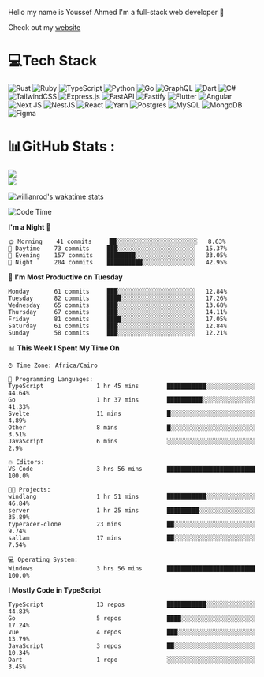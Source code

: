 Hello my name is Youssef Ahmed I'm a full-stack web developer 👋

Check out my [website](https://youssefahmed.vercel.app)
 
# 💻Tech Stack

![Rust](https://img.shields.io/badge/rust-%23000000.svg?style=for-the-badge&logo=rust&logoColor=white) ![Ruby](https://img.shields.io/badge/ruby-%23CC342D.svg?style=for-the-badge&logo=ruby&logoColor=white) ![TypeScript](https://img.shields.io/badge/typescript-%23007ACC.svg?style=for-the-badge&logo=typescript&logoColor=white) ![Python](https://img.shields.io/badge/python-3670A0?style=for-the-badge&logo=python&logoColor=ffdd54) ![Go](https://img.shields.io/badge/go-%2300ADD8.svg?style=for-the-badge&logo=go&logoColor=white) ![GraphQL](https://img.shields.io/badge/-GraphQL-E10098?style=for-the-badge&logo=graphql&logoColor=white) ![Dart](https://img.shields.io/badge/dart-%230175C2.svg?style=for-the-badge&logo=dart&logoColor=white) ![C#](https://img.shields.io/badge/c%23-%23239120.svg?style=for-the-badge&logo=c-sharp&logoColor=white) ![TailwindCSS](https://img.shields.io/badge/tailwindcss-%2338B2AC.svg?style=for-the-badge&logo=tailwind-css&logoColor=white) ![Express.js](https://img.shields.io/badge/express.js-%23404d59.svg?style=for-the-badge&logo=express&logoColor=%2361DAFB) ![FastAPI](https://img.shields.io/badge/FastAPI-005571?style=for-the-badge&logo=fastapi) ![Fastify](https://img.shields.io/badge/fastify-%23000000.svg?style=for-the-badge&logo=fastify&logoColor=white) ![Flutter](https://img.shields.io/badge/Flutter-%2302569B.svg?style=for-the-badge&logo=Flutter&logoColor=white) ![Angular](https://img.shields.io/badge/angular-%23DD0031.svg?style=for-the-badge&logo=angular&logoColor=white) ![Next JS](https://img.shields.io/badge/Next-black?style=for-the-badge&logo=next.js&logoColor=white) ![NestJS](https://img.shields.io/badge/nestjs-%23E0234E.svg?style=for-the-badge&logo=nestjs&logoColor=white) ![React](https://img.shields.io/badge/react-%2320232a.svg?style=for-the-badge&logo=react&logoColor=%2361DAFB) ![Yarn](https://img.shields.io/badge/yarn-%232C8EBB.svg?style=for-the-badge&logo=yarn&logoColor=white) ![Postgres](https://img.shields.io/badge/postgres-%23316192.svg?style=for-the-badge&logo=postgresql&logoColor=white) ![MySQL](https://img.shields.io/badge/mysql-%2300f.svg?style=for-the-badge&logo=mysql&logoColor=white) ![MongoDB](https://img.shields.io/badge/MongoDB-%234ea94b.svg?style=for-the-badge&logo=mongodb&logoColor=white)     ![Figma](https://img.shields.io/badge/figma-%23F24E1E.svg?style=for-the-badge&logo=figma&logoColor=white)

# 📊GitHub Stats :

![](https://github-readme-stats.vercel.app/api?username=joetifa2003&theme=tokyonight&hide_border=false&include_all_commits=false&count_private=false)<br/>
![](https://github-readme-streak-stats.herokuapp.com/?user=joetifa2003&theme=tokyonight&hide_border=false)<br/>

[![willianrod's wakatime stats](https://github-readme-stats.vercel.app/api/wakatime?username=joetifa2003&layout=compact)](https://github.com/anuraghazra/github-readme-stats)
<!--START_SECTION:waka-->
![Code Time](http://img.shields.io/badge/Code%20Time-0%20secs-blue)

**I'm a Night 🦉** 

```text
🌞 Morning    41 commits     ██░░░░░░░░░░░░░░░░░░░░░░░   8.63% 
🌆 Daytime    73 commits     ███░░░░░░░░░░░░░░░░░░░░░░   15.37% 
🌃 Evening    157 commits    ████████░░░░░░░░░░░░░░░░░   33.05% 
🌙 Night      204 commits    ██████████░░░░░░░░░░░░░░░   42.95%

```
📅 **I'm Most Productive on Tuesday** 

```text
Monday       61 commits     ███░░░░░░░░░░░░░░░░░░░░░░   12.84% 
Tuesday      82 commits     ████░░░░░░░░░░░░░░░░░░░░░   17.26% 
Wednesday    65 commits     ███░░░░░░░░░░░░░░░░░░░░░░   13.68% 
Thursday     67 commits     ███░░░░░░░░░░░░░░░░░░░░░░   14.11% 
Friday       81 commits     ████░░░░░░░░░░░░░░░░░░░░░   17.05% 
Saturday     61 commits     ███░░░░░░░░░░░░░░░░░░░░░░   12.84% 
Sunday       58 commits     ███░░░░░░░░░░░░░░░░░░░░░░   12.21%

```


📊 **This Week I Spent My Time On** 

```text
⌚︎ Time Zone: Africa/Cairo

💬 Programming Languages: 
TypeScript               1 hr 45 mins        ███████████░░░░░░░░░░░░░░   44.64% 
Go                       1 hr 37 mins        ██████████░░░░░░░░░░░░░░░   41.33% 
Svelte                   11 mins             █░░░░░░░░░░░░░░░░░░░░░░░░   4.89% 
Other                    8 mins              █░░░░░░░░░░░░░░░░░░░░░░░░   3.51% 
JavaScript               6 mins              ░░░░░░░░░░░░░░░░░░░░░░░░░   2.9%

🔥 Editors: 
VS Code                  3 hrs 56 mins       █████████████████████████   100.0%

🐱‍💻 Projects: 
windlang                 1 hr 51 mins        ███████████░░░░░░░░░░░░░░   46.84% 
server                   1 hr 25 mins        █████████░░░░░░░░░░░░░░░░   35.89% 
typeracer-clone          23 mins             ██░░░░░░░░░░░░░░░░░░░░░░░   9.74% 
sallam                   17 mins             ██░░░░░░░░░░░░░░░░░░░░░░░   7.54%

💻 Operating System: 
Windows                  3 hrs 56 mins       █████████████████████████   100.0%

```

**I Mostly Code in TypeScript** 

```text
TypeScript               13 repos            ███████████░░░░░░░░░░░░░░   44.83% 
Go                       5 repos             ████░░░░░░░░░░░░░░░░░░░░░   17.24% 
Vue                      4 repos             ███░░░░░░░░░░░░░░░░░░░░░░   13.79% 
JavaScript               3 repos             ██░░░░░░░░░░░░░░░░░░░░░░░   10.34% 
Dart                     1 repo              ░░░░░░░░░░░░░░░░░░░░░░░░░   3.45%

```



<!--END_SECTION:waka-->

